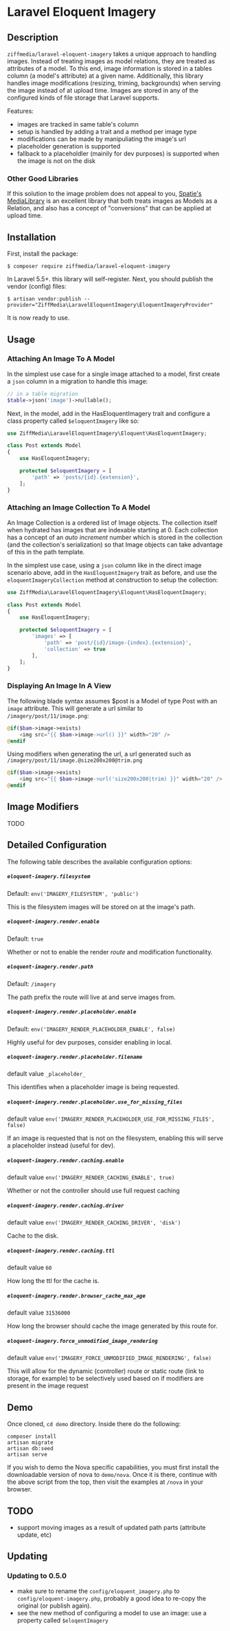# Laravel Eloquent Imagery

## Description

`ziffmedia/laravel-eloquent-imagery` takes a unique approach to handling
images. Instead of treating images as model relations, they are treated
as attributes of a model. To this end, image information is stored
in a tables column (a model's attribute) at a given name. Additionally,
this library handles image modifications (resizing, triming,
backgrounds) when serving the image instead of at upload time. Images
are stored in any of the configured kinds of file storage that Laravel
supports.

Features:

- images are tracked in same table's column
- setup is handled by adding a trait and a method per image type
- modifications can be made by manipuliating the image's url
- placeholder generation is supported
- fallback to a placeholdler (mainily for dev purposes) is supported
  when the image is not on the disk

### Other Good Libraries

If this solution to the image problem does not appeal to you,
[Spatie's MediaLibrary](https://github.com/spatie/laravel-medialibrary)
is an excellent library that both treats images as
Models as a Relation, and also has a concept of "conversions" that can
be applied at upload time.

## Installation

First, install the package:

    $ composer require ziffmedia/laravel-eloquent-imagery

In Laravel 5.5+. this library will self-register. Next, you should
publish the vendor (config) files:

    $ artisan vendor:publish --provider="ZiffMedia\LaravelEloquentImagery\EloquentImageryProvider"

It is now ready to use.

## Usage

### Attaching An Image To A Model

In the simplest use case for a single image attached to a model, first
create a `json` column in a migration to handle this image:

```php
// in a table migration
$table->json('image')->nullable();
```

Next, in the model, add in the HasEloquentImagery trait and configure a class
property called `$eloquentImagery` like so:

```php
use ZiffMedia\LaravelEloquentImagery\Eloquent\HasEloquentImagery;

class Post extends Model
{
    use HasEloquentImagery;

    protected $eloquentImagery = [
        'path' => 'posts/{id}.{extension}',
    ];
}
```

### Attaching an Image Collection To A Model

An Image Collection is a ordered list of Image objects.  The collection
itself when hydrated has images that are indexable starting at 0. Each
collection has a concept of an *auto increment* number which is stored
in the collection (and the collection's serialization) so that Image
objects can take advantage of this in the path template.

In the simplest use case, using a `json` column like in the direct image
scenario above, add in the `HasEloquentImagery` trait as before, and
use the `eloquentImageryCollection` method at construction to setup
the collection:

```php
use ZiffMedia\LaravelEloquentImagery\Eloquent\HasEloquentImagery;

class Post extends Model
{
    use HasEloquentImagery;

    protected $eloquentImagery = [
        'images' => [
            'path' => 'post/{id}/image-{index}.{extension}',
            'collection' => true
        ],
    ];
}
```

### Displaying An Image In A View

The following blade syntax assumes $post is a Model of type Post with
an `image` attribute.  This will generate a url
similar to `/imagery/post/11/image.png`:

```php
@if($bam->image->exists)
    <img src="{{ $bam->image->url() }}" width="20" />
@endif
```

Using modifiers when generating the url, a url generated such as
`/imagery/post/11/image.@size200x200@trim.png`

```php
@if($bam->image->exists)
    <img src="{{ $bam->image->url('size200x200|trim) }}" width="20" />
@endif
```

## Image Modifiers

TODO

## Detailed Configuration

The following table describes the available configuration options:


##### `eloquent-imagery.filesystem`

Default: `env('IMAGERY_FILESYSTEM', 'public')`

This is the filesystem images will be stored on at the image's path.

##### `eloquent-imagery.render.enable`

Default: `true`

Whether or not to enable the render *route* and modification functionality.

##### `eloquent-imagery.render.path`

Default: `/imagery`

The path prefix the route will live at and serve images from.

##### `eloquent-imagery.render.placeholder.enable`

Default: `env('IMAGERY_RENDER_PLACEHOLDER_ENABLE', false)`

Highly useful for dev purposes, consider enabling in local.

##### `eloquent-imagery.render.placeholder.filename`

default value `_placeholder_`

This identifies when a placeholder image is being requested.

##### `eloquent-imagery.render.placeholder.use_for_missing_files`

default value `env('IMAGERY_RENDER_PLACEHOLDER_USE_FOR_MISSING_FILES', false)`

If an image is requested that is not on the filesystem, enabling this
will serve a placeholder instead (useful for dev).

##### `eloquent-imagery.render.caching.enable`

default value `env('IMAGERY_RENDER_CACHING_ENABLE', true)`

Whether or not the controller should use full request caching

##### `eloquent-imagery.render.caching.driver`

default value `env('IMAGERY_RENDER_CACHING_DRIVER', 'disk')`

Cache to the disk.

##### `eloquent-imagery.render.caching.ttl`

default value `60`

How long the ttl for the cache is.

##### `eloquent-imagery.render.browser_cache_max_age`

default value `31536000`

How long the browser should cache the image generated by this route for.

##### `eloquent-imagery.force_unmodified_image_rendering`

default value `env('IMAGERY_FORCE_UNMODIFIED_IMAGE_RENDERING', false)`

This will allow for the dynamic (controller) route or static route (link to storage, for example)
to be selectively used based on if modifiers are present in the image request

## Demo

Once cloned, `cd demo` directory. Inside there do the following:

```console
composer install
artisan migrate
artisan db:seed
artisan serve
```

If you wish to demo the Nova specific capabilities, you must first install the downloadable
version of nova to `demo/nova`.  Once it is there, continue with the above script from the top,
then visit the examples at `/nova` in your browser.

## TODO

- support moving images as a result of updated path parts (attribute update, etc)

## Updating

### Updating to 0.5.0

- make sure to rename the `config/eloquent_imagery.php` to `config/eloquent-imagery.php`, probably a good idea to re-copy the original (or publish again).
- see the new method of configuring a model to use an image: use a property called `$eloqentImagery`
